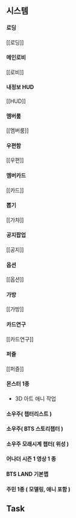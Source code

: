 


## 시스템
#### 로딩
[[로딩]]

#### 메인로비
[[로비]]

#### 내정보 HUD
[[HUD]]

#### 멤버룸
[[멤버룸]]


#### 우편함
[[우편]]

#### 멤버카드
[[카드]]

#### 뽑기
[[가챠]]

#### 공지팝업
[[공지]]

#### 옵션
[[옵션]]

#### 가방
[[가방]]

#### 카드연구
[[카드연구]]

#### 퍼즐
[[퍼즐]]

#### 몬스터 1종
- 3D 아트 애니 작업
#### 소우주( 챕터리스트 )


#### 소우주( BTS 스토리챕터 )

#### 소우주 모래시계 챕터( 위성 )

#### 어나더 시즌 1 영상 1 종

#### BTS LAND 기본맵

#### 주민 1종 ( 모델링, 애니 포함 )




## Task
